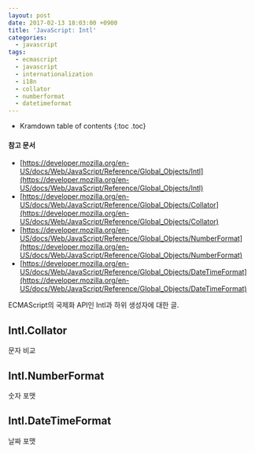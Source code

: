 ```yaml
---
layout: post
date: 2017-02-13 18:03:00 +0900
title: 'JavaScript: Intl'
categories:
  - javascript
tags:
  - ecmascript
  - javascript
  - internationalization
  - i18n
  - collator
  - numberformat
  - datetimeformat
---
```


* Kramdown table of contents
{:toc .toc}

#### 참고 문서

- [https://developer.mozilla.org/en-US/docs/Web/JavaScript/Reference/Global_Objects/Intl](https://developer.mozilla.org/en-US/docs/Web/JavaScript/Reference/Global_Objects/Intl)
- [https://developer.mozilla.org/en-US/docs/Web/JavaScript/Reference/Global_Objects/Collator](https://developer.mozilla.org/en-US/docs/Web/JavaScript/Reference/Global_Objects/Collator)
- [https://developer.mozilla.org/en-US/docs/Web/JavaScript/Reference/Global_Objects/NumberFormat](https://developer.mozilla.org/en-US/docs/Web/JavaScript/Reference/Global_Objects/NumberFormat)
- [https://developer.mozilla.org/en-US/docs/Web/JavaScript/Reference/Global_Objects/DateTimeFormat](https://developer.mozilla.org/en-US/docs/Web/JavaScript/Reference/Global_Objects/DateTimeFormat)

ECMAScript의 국제화 API인 Intl과 하위 생성자에 대한 글.


## Intl.Collator

문자 비교

## Intl.NumberFormat

숫자 포맷

## Intl.DateTimeFormat

날짜 포맷
